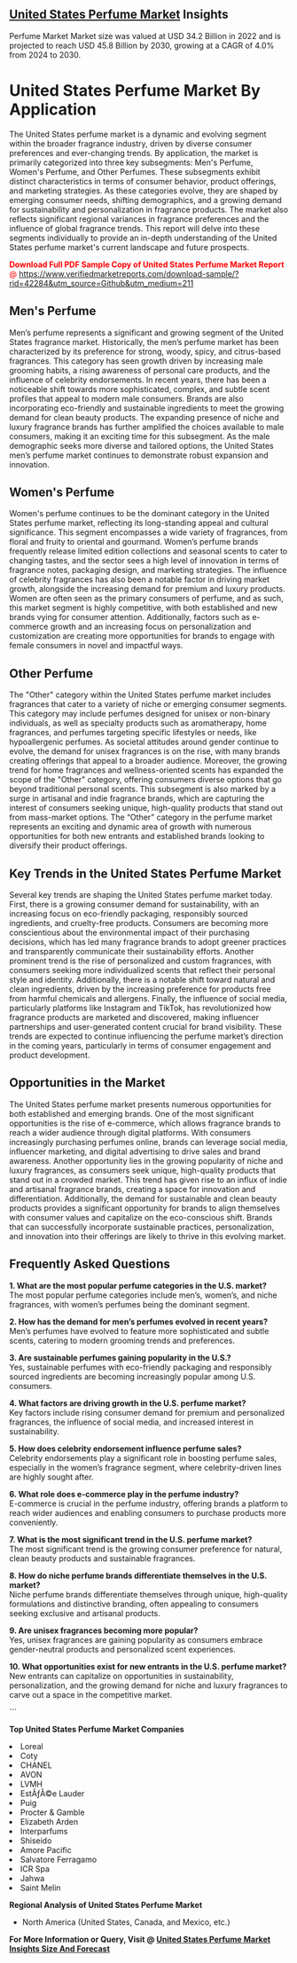 <h2><a href="https://www.verifiedmarketreports.com/download-sample/?rid=42284&amp;utm_source=Github&amp;utm_medium=211" target="_blank">United States Perfume Market</a> Insights</h2><p>Perfume Market Market size was valued at USD 34.2 Billion in 2022 and is projected to reach USD 45.8 Billion by 2030, growing at a CAGR of 4.0% from 2024 to 2030.</p><p><h1>United States Perfume Market By Application</h1><p>The United States perfume market is a dynamic and evolving segment within the broader fragrance industry, driven by diverse consumer preferences and ever-changing trends. By application, the market is primarily categorized into three key subsegments: Men's Perfume, Women's Perfume, and Other Perfumes. These subsegments exhibit distinct characteristics in terms of consumer behavior, product offerings, and marketing strategies. As these categories evolve, they are shaped by emerging consumer needs, shifting demographics, and a growing demand for sustainability and personalization in fragrance products. The market also reflects significant regional variances in fragrance preferences and the influence of global fragrance trends. This report will delve into these segments individually to provide an in-depth understanding of the United States perfume market's current landscape and future prospects.<p><p><span class=""><span style="color: #ff0000;"><strong>Download Full PDF Sample Copy of United States Perfume Market Report</strong> @ </span><a href="https://www.verifiedmarketreports.com/download-sample/?rid=42284&amp;utm_source=Github&amp;utm_medium=211" target="_blank">https://www.verifiedmarketreports.com/download-sample/?rid=42284&amp;utm_source=Github&amp;utm_medium=211</a></span></p></p><h2>Men's Perfume</h2><p>Men’s perfume represents a significant and growing segment of the United States fragrance market. Historically, the men’s perfume market has been characterized by its preference for strong, woody, spicy, and citrus-based fragrances. This category has seen growth driven by increasing male grooming habits, a rising awareness of personal care products, and the influence of celebrity endorsements. In recent years, there has been a noticeable shift towards more sophisticated, complex, and subtle scent profiles that appeal to modern male consumers. Brands are also incorporating eco-friendly and sustainable ingredients to meet the growing demand for clean beauty products. The expanding presence of niche and luxury fragrance brands has further amplified the choices available to male consumers, making it an exciting time for this subsegment. As the male demographic seeks more diverse and tailored options, the United States men’s perfume market continues to demonstrate robust expansion and innovation.</p><h2>Women's Perfume</h2><p>Women's perfume continues to be the dominant category in the United States perfume market, reflecting its long-standing appeal and cultural significance. This segment encompasses a wide variety of fragrances, from floral and fruity to oriental and gourmand. Women’s perfume brands frequently release limited edition collections and seasonal scents to cater to changing tastes, and the sector sees a high level of innovation in terms of fragrance notes, packaging design, and marketing strategies. The influence of celebrity fragrances has also been a notable factor in driving market growth, alongside the increasing demand for premium and luxury products. Women are often seen as the primary consumers of perfume, and as such, this market segment is highly competitive, with both established and new brands vying for consumer attention. Additionally, factors such as e-commerce growth and an increasing focus on personalization and customization are creating more opportunities for brands to engage with female consumers in novel and impactful ways.</p><h2>Other Perfume</h2><p>The "Other" category within the United States perfume market includes fragrances that cater to a variety of niche or emerging consumer segments. This category may include perfumes designed for unisex or non-binary individuals, as well as specialty products such as aromatherapy, home fragrances, and perfumes targeting specific lifestyles or needs, like hypoallergenic perfumes. As societal attitudes around gender continue to evolve, the demand for unisex fragrances is on the rise, with many brands creating offerings that appeal to a broader audience. Moreover, the growing trend for home fragrances and wellness-oriented scents has expanded the scope of the "Other" category, offering consumers diverse options that go beyond traditional personal scents. This subsegment is also marked by a surge in artisanal and indie fragrance brands, which are capturing the interest of consumers seeking unique, high-quality products that stand out from mass-market options. The “Other” category in the perfume market represents an exciting and dynamic area of growth with numerous opportunities for both new entrants and established brands looking to diversify their product offerings.</p><h2>Key Trends in the United States Perfume Market</h2><p>Several key trends are shaping the United States perfume market today. First, there is a growing consumer demand for sustainability, with an increasing focus on eco-friendly packaging, responsibly sourced ingredients, and cruelty-free products. Consumers are becoming more conscientious about the environmental impact of their purchasing decisions, which has led many fragrance brands to adopt greener practices and transparently communicate their sustainability efforts. Another prominent trend is the rise of personalized and custom fragrances, with consumers seeking more individualized scents that reflect their personal style and identity. Additionally, there is a notable shift toward natural and clean ingredients, driven by the increasing preference for products free from harmful chemicals and allergens. Finally, the influence of social media, particularly platforms like Instagram and TikTok, has revolutionized how fragrance products are marketed and discovered, making influencer partnerships and user-generated content crucial for brand visibility. These trends are expected to continue influencing the perfume market’s direction in the coming years, particularly in terms of consumer engagement and product development.</p><h2>Opportunities in the Market</h2><p>The United States perfume market presents numerous opportunities for both established and emerging brands. One of the most significant opportunities is the rise of e-commerce, which allows fragrance brands to reach a wider audience through digital platforms. With consumers increasingly purchasing perfumes online, brands can leverage social media, influencer marketing, and digital advertising to drive sales and brand awareness. Another opportunity lies in the growing popularity of niche and luxury fragrances, as consumers seek unique, high-quality products that stand out in a crowded market. This trend has given rise to an influx of indie and artisanal fragrance brands, creating a space for innovation and differentiation. Additionally, the demand for sustainable and clean beauty products provides a significant opportunity for brands to align themselves with consumer values and capitalize on the eco-conscious shift. Brands that can successfully incorporate sustainable practices, personalization, and innovation into their offerings are likely to thrive in this evolving market.</p><h2>Frequently Asked Questions</h2><p><strong>1. What are the most popular perfume categories in the U.S. market?</strong><br>The most popular perfume categories include men’s, women’s, and niche fragrances, with women’s perfumes being the dominant segment.</p><p><strong>2. How has the demand for men’s perfumes evolved in recent years?</strong><br>Men’s perfumes have evolved to feature more sophisticated and subtle scents, catering to modern grooming trends and preferences.</p><p><strong>3. Are sustainable perfumes gaining popularity in the U.S.?</strong><br>Yes, sustainable perfumes with eco-friendly packaging and responsibly sourced ingredients are becoming increasingly popular among U.S. consumers.</p><p><strong>4. What factors are driving growth in the U.S. perfume market?</strong><br>Key factors include rising consumer demand for premium and personalized fragrances, the influence of social media, and increased interest in sustainability.</p><p><strong>5. How does celebrity endorsement influence perfume sales?</strong><br>Celebrity endorsements play a significant role in boosting perfume sales, especially in the women’s fragrance segment, where celebrity-driven lines are highly sought after.</p><p><strong>6. What role does e-commerce play in the perfume industry?</strong><br>E-commerce is crucial in the perfume industry, offering brands a platform to reach wider audiences and enabling consumers to purchase products more conveniently.</p><p><strong>7. What is the most significant trend in the U.S. perfume market?</strong><br>The most significant trend is the growing consumer preference for natural, clean beauty products and sustainable fragrances.</p><p><strong>8. How do niche perfume brands differentiate themselves in the U.S. market?</strong><br>Niche perfume brands differentiate themselves through unique, high-quality formulations and distinctive branding, often appealing to consumers seeking exclusive and artisanal products.</p><p><strong>9. Are unisex fragrances becoming more popular?</strong><br>Yes, unisex fragrances are gaining popularity as consumers embrace gender-neutral products and personalized scent experiences.</p><p><strong>10. What opportunities exist for new entrants in the U.S. perfume market?</strong><br>New entrants can capitalize on opportunities in sustainability, personalization, and the growing demand for niche and luxury fragrances to carve out a space in the competitive market.</p>```</p><p><strong>Top United States Perfume Market Companies</strong></p><div data-test-id=""><p><li>Loreal</li><li> Coty</li><li> CHANEL</li><li> AVON</li><li> LVMH</li><li> EstÃƒÂ©e Lauder</li><li> Puig</li><li> Procter & Gamble</li><li> Elizabeth Arden</li><li> Interparfums</li><li> Shiseido</li><li> Amore Pacific</li><li> Salvatore Ferragamo</li><li> ICR Spa</li><li> Jahwa</li><li> Saint Melin</li></p><div><strong>Regional Analysis of&nbsp;United States Perfume Market</strong></div><ul><li dir="ltr"><p dir="ltr">North America&nbsp;(United States, Canada, and Mexico, etc.)</p></li></ul><p><strong>For More Information or Query, Visit @&nbsp;</strong><strong><a href="https://www.verifiedmarketreports.com/product/global-perfume-market-2019-by-manufacturers-regions-type-and-application-forecast-to-2024/?utm_source=Github&amp;utm_medium=211" target="_blank">United States Perfume Market Insights Size And Forecast</a></strong></p></div>
